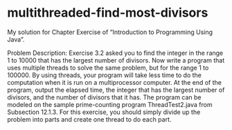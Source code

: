 # multithreaded-find-most-divisors
My solution for Chapter  Exercise  of “Introduction to Programming Using Java”.

Problem Description:
Exercise 3.2 asked you to find the integer in the range 1 to 10000 that has the largest
number of divisors. Now write a program that uses multiple threads to solve the same
problem, but for the range 1 to 100000. By using threads, your program will take less
time to do the computation when it is run on a multiprocessor computer. At the end of
the program, output the elapsed time, the integer that has the largest number of divisors,
and the number of divisors that it has. The program can be modeled on the sample
prime-counting program ThreadTest2.java from Subsection 12.1.3. For this exercise, you
should simply divide up the problem into parts and create one thread to do each part.
